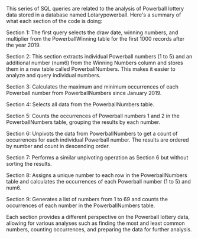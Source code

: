 This series of SQL queries are related to the analysis of Powerball lottery data stored in a database named Lotarypowerball. Here's a summary of what each section of the code is doing:

Section 1:
The first query selects the draw date, winning numbers, and multiplier from the PowerballWinning table for the first 1000 records after the year 2019.

Section 2:
This section extracts individual Powerball numbers (1 to 5) and an additional number (num6) from the Winning Numbers column and stores them in a new table called PowerballNumbers. This makes it easier to analyze and query individual numbers.

Section 3:
Calculates the maximum and minimum occurrences of each Powerball number from PowerballNumbers since January 2019.

Section 4:
Selects all data from the PowerballNumbers table.

Section 5:
Counts the occurrences of Powerball numbers 1 and 2 in the PowerballNumbers table, grouping the results by each number.

Section 6:
Unpivots the data from PowerballNumbers to get a count of occurrences for each individual Powerball number. The results are ordered by number and count in descending order.

Section 7:
Performs a similar unpivoting operation as Section 6 but without sorting the results.

Section 8:
Assigns a unique number to each row in the PowerballNumbers table and calculates the occurrences of each Powerball number (1 to 5) and num6.

Section 9:
Generates a list of numbers from 1 to 69 and counts the occurrences of each number in the PowerballNumbers table.

Each section provides a different perspective on the Powerball lottery data, allowing for various analyses such as finding the most and least common numbers, counting occurrences, and preparing the data for further analysis.




